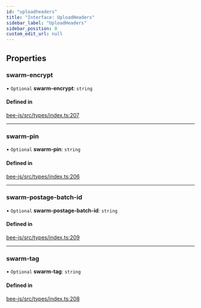 ```yaml
---
id: "uploadheaders"
title: "Interface: UploadHeaders"
sidebar_label: "UploadHeaders"
sidebar_position: 0
custom_edit_url: null
---
```


## Properties

### swarm-encrypt

• `Optional` **swarm-encrypt**: `string`

#### Defined in

[bee-js/src/types/index.ts:207](https://github.com/ethersphere/bee-js/blob/5b112bf/src/types/index.ts#L207)

___

### swarm-pin

• `Optional` **swarm-pin**: `string`

#### Defined in

[bee-js/src/types/index.ts:206](https://github.com/ethersphere/bee-js/blob/5b112bf/src/types/index.ts#L206)

___

### swarm-postage-batch-id

• `Optional` **swarm-postage-batch-id**: `string`

#### Defined in

[bee-js/src/types/index.ts:209](https://github.com/ethersphere/bee-js/blob/5b112bf/src/types/index.ts#L209)

___

### swarm-tag

• `Optional` **swarm-tag**: `string`

#### Defined in

[bee-js/src/types/index.ts:208](https://github.com/ethersphere/bee-js/blob/5b112bf/src/types/index.ts#L208)
